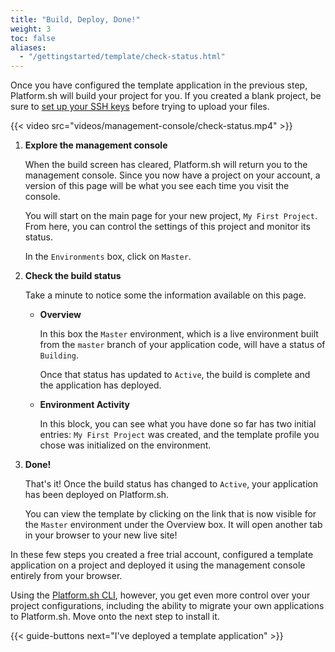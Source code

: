 ```yaml
---
title: "Build, Deploy, Done!"
weight: 3
toc: false
aliases:
  - "/gettingstarted/template/check-status.html"
---
```


Once you have configured the template application in the previous step, Platform.sh will build your project for you. If you created a blank project, be sure to [set up your SSH keys](/development/ssh.md) before trying to upload your files.

{{< video src="videos/management-console/check-status.mp4" >}}

1. **Explore the management console**

   When the build screen has cleared, Platform.sh will return you to the management console. Since you now have a project on your account, a version of this page will be what you see each time you visit the console.

   You will start on the main page for your new project, `My First Project`. From here, you can control the settings of this project and monitor its status.

   In the `Environments` box, click on `Master`.

2. **Check the build status**

   Take a minute to notice some the information available on this page.

   * **Overview**

      In this box the `Master` environment, which is a live environment built from the `master` branch of your application code, will have a status of `Building`.

      Once that status has updated to `Active`, the build is complete and the application has deployed.

   * **Environment Activity**

      In this block, you can see what you have done so far has two initial entries: `My First Project` was created, and the template profile you chose was initialized on the environment.

3. **Done!**

   That's it! Once the build status has changed to `Active`, your application has been deployed on Platform.sh.

   You can view the template by clicking on the link that is now visible for the `Master` environment under the Overview box. It will open another tab in your browser to your new live site!


In these few steps you created a free trial account, configured a template application on a project and deployed it using the management console entirely from your browser.

Using the [Platform.sh CLI](/development/cli/_index.md), however, you get even more control over your project configurations, including the ability to migrate your own applications to Platform.sh. Move onto the next step to install it.

{{< guide-buttons next="I've deployed a template application" >}}

